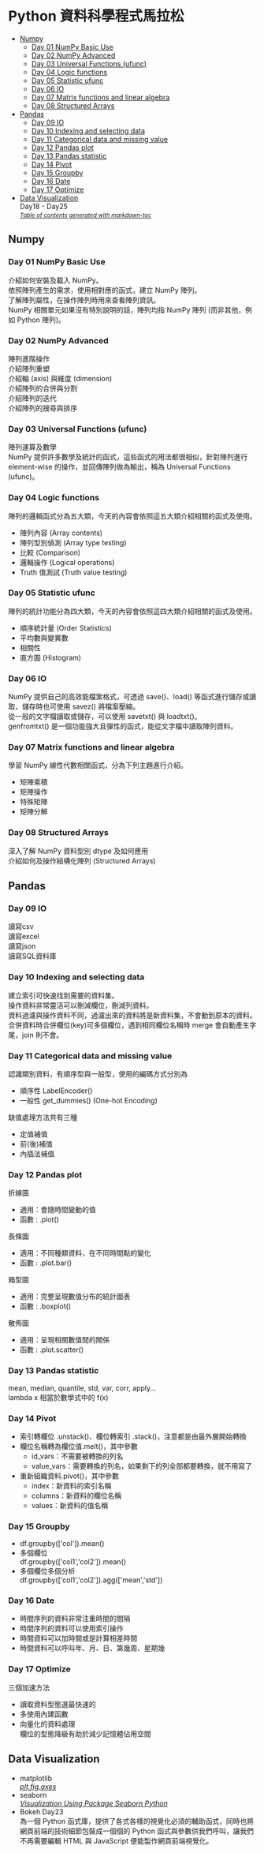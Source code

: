 # Python 資料科學程式馬拉松

- [Numpy](#numpy)
  * [Day 01 NumPy Basic Use](#day-01-numpy-basic-use)
  * [Day 02 NumPy Advanced](#day-02-numpy-advanced)
  * [Day 03 Universal Functions (ufunc)](#day-03-universal-functions--ufunc-)
  * [Day 04 Logic functions](#day-04-logic-functions)
  * [Day 05 Statistic ufunc](#day-05-statistic-ufunc)
  * [Day 06 IO](#day-06-io)
  * [Day 07 Matrix functions and linear algebra](#day-07-matrix-functions-and-linear-algebra)
  * [Day 08 Structured Arrays](#day-08-structured-arrays)
- [Pandas](#pandas)
  * [Day 09 IO](#day-09-io)
  * [Day 10 Indexing and selecting data](#day-10-indexing-and-selecting-data)
  * [Day 11 Categorical data and missing value](#day-11-categorical-data-and-missing-value)
  * [Day 12 Pandas plot](#day-12-pandas-plot)
  * [Day 13 Pandas statistic](#day-13-pandas-statistic)
  * [Day 14 Pivot](#day-14-pivot)
  * [Day 15 Groupby](#day-15-groupby)
  * [Day 16 Date](#day-16-date)
  * [Day 17 Optimize](#day-17-optimize)
- [Data Visualization](#data-visualization)
<br>Day18 - Day25
<br><small><i><a href='http://ecotrust-canada.github.io/markdown-toc/'>Table of contents generated with markdown-toc</a></i></small>

## Numpy
### Day 01 NumPy Basic Use
介紹如何安裝及載入 NumPy。<br>
依照陣列產生的需求，使用相對應的函式，建立 NumPy 陣列。<br>
了解陣列屬性，在操作陣列時用來查看陣列資訊。<br>
NumPy 相關單元如果沒有特別說明的話，陣列均指 NumPy 陣列 (而非其他，例如 Python 陣列)。<br>

### Day 02 NumPy Advanced
陣列進階操作<br>
介紹陣列重塑<br>
介紹軸 (axis) 與維度 (dimension)<br>
介紹陣列的合併與分割<br>
介紹陣列的迭代<br>
介紹陣列的搜尋與排序<br>

### Day 03 Universal Functions (ufunc)
陣列運算及數學<br>
NumPy 提供許多數學及統計的函式，這些函式的用法都很相似，針對陣列進行 element-wise 的操作，並回傳陣列做為輸出，稱為 Universal Functions (ufunc)。

### Day 04 Logic functions
陣列的邏輯函式分為五大類，今天的內容會依照這五大類介紹相關的函式及使用。
- 陣列內容 (Array contents)
- 陣列型別偵測 (Array type testing)
- 比較 (Comparison)
- 邏輯操作 (Logical operations)
- Truth 值測試 (Truth value testing)

### Day 05 Statistic ufunc
陣列的統計功能分為四大類，今天的內容會依照這四大類介紹相關的函式及使用。
- 順序統計量 (Order Statistics)
- 平均數與變異數
- 相關性
- 直方圖 (Histogram)

### Day 06 IO
NumPy 提供自己的高效能檔案格式，可透過 save()、load() 等函式進行儲存或讀取，儲存時也可使用 savez() 將檔案壓縮。<br>
從一般的文字檔讀取或儲存，可以使用 savetxt() 與 loadtxt()。<br>
genfromtxt() 是一個功能強大且彈性的函式，能從文字檔中讀取陣列資料。<br>

### Day 07 Matrix functions and linear algebra 
學習 NumPy 線性代數相關函式，分為下列主題進行介紹。
- 矩陣乘積
- 矩陣操作
- 特殊矩陣
- 矩陣分解

### Day 08 Structured Arrays
深入了解 NumPy 資料型別 dtype 及如何應用<br>
介紹如何及操作結構化陣列 (Structured Arrays)<br>

## Pandas
### Day 09 IO
讀寫csv<br>
讀寫excel<br>
讀寫json<br>
讀寫SQL資料庫<br>

### Day 10 Indexing and selecting data
建立索引可快速找到需要的資料集。<br>
操作資料非常靈活可以刪減欄位，刪減列資料。<br>
資料過濾與操作資料不同，過濾出來的資料將是新資料集，不會動到原本的資料。<br>
合併資料時合併欄位(key)可多個欄位，遇到相同欄位名稱時 merge 會自動產生字尾，join 則不會。<br>

### Day 11 Categorical data and missing value
認識類別資料，有順序型與一般型，使用的編碼方式分別為<br>
- 順序性 LabelEncoder()
- 一般性 get_dummies() (One-hot Encoding)

缺值處理方法共有三種<br>
- 定值補值
- 前(後)補值
- 內插法補值

### Day 12 Pandas plot
折線圖<br>
- 適用：會隨時間變動的值
- 函數 : .plot()

長條圖<br>
- 適用：不同種類資料，在不同時間點的變化
- 函數 : .plot.bar()

箱型圖<br>
- 適用：完整呈現數值分布的統計圖表
- 函數 : .boxplot()

散佈圖<br>
- 適用：呈現相關數值間的關係
- 函數 : .plot.scatter()

### Day 13 Pandas statistic
mean, median, quantile, std, var, corr, apply...<br>
lambda x 相當於數學式中的 f(x) 

### Day 14 Pivot
- 索引轉欄位 .unstack()、欄位轉索引 .stack()，注意都是由最外層開始轉換
- 欄位名稱轉為欄位值.melt()，其中參數
    * id_vars：不需要被轉換的列名
    * value_vars：需要轉換的列名，如果剩下的列全部都要轉換，就不用寫了
- 重新組織資料.pivot()，其中參數
    * index：新資料的索引名稱
    * columns：新資料的欄位名稱
    * values：新資料的值名稱

### Day 15 Groupby
- df.groupby(['col']).mean()<br>
- 多個欄位<br>
df.groupby(['col1','col2']).mean()<br>
- 多個欄位多個分析<br>
df.groupby(['col1','col2']).agg(['mean','std'])

### Day 16 Date
- 時間序列的資料非常注重時間的間隔
- 時間序列的資料可以使用索引操作
- 時間資料可以加時間或是計算相差時間
- 時間資料可以呼叫年、月、日、第幾周、星期幾

### Day 17 Optimize
三個加速方法
- 讀取資料型態選最快速的
- 多使用內建函數
- 向量化的資料處理<br>
欄位的型態降級有助於減少記憶體佔用空間

## Data Visualization
- matplotlib<br>
<i><a href='https://zhuanlan.zhihu.com/p/93423829'>plt,fig,axes</a></i><br>
- seaborn<br>
<i><a href='https://medium.com/@putrinisa64/visualization-using-package-seaborn-python-1203e8e4e3ca'>Visualization Using Package Seaborn Python</a></i>
- Bokeh Day23<br>
為一個 Python 函式庫，提供了各式各樣的視覺化必須的輔助函式，同時也將網頁前端的技術細節包裝成一個個的 Python 函式與參數供我們呼叫，讓我們不再需要編輯 HTML 與 JavaScript 便能製作網頁前端視覺化。
